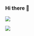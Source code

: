 ### Hi there 👋

<!--
**37166121/37166121** is a ✨ _special_ ✨ repository because its `README.md` (this file) appears on your GitHub profile.

Here are some ideas to get you started:

- 🔭 I’m currently working on ...
- 🌱 I’m currently learning ...
- 👯 I’m looking to collaborate on ...
- 🤔 I’m looking for help with ...
- 💬 Ask me about ...
- 📫 How to reach me: ...
- 😄 Pronouns: ...
- ⚡ Fun fact: ...
-->
<p align="center">
  <a href="https://github.com/37166121">
    <p><img src="https://github-readme-stats.vercel.app/api?username=37166121" /></p>
    <p><img src="https://github-readme-stats.vercel.app/api?username=37166121&count_private=true&show_icons=true&hide=contribs&include_all_commits=true" /></p>
  </a>
</p>
